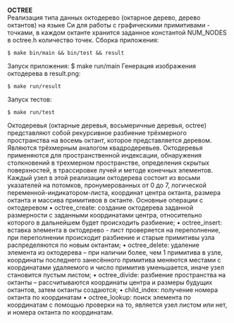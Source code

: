 **OCTREE**  
 Реализация типа данных октодерево (октарное дерево, дерево октантов) на языке Си для работы с графическими примитивами - точками, в каждом октанте хранится заданное константой NUM_NODES в octree.h количество точек.
Сборка приложения:

    $ make bin/main && bin/test && result
Запуск приложения:
    $ make run/main
Генерация изображения октодерева в result.png:

    $ make run/result
Запуск тестов:

    $ make run/test


Октодеревья (октарные деревья, восьмеричные деревья, octree) представляют собой рекурсивное разбиение трёхмерного пространства на восемь октант, которое представляется деревом. Являются трёхмерным аналогом квадродеревьев.
Октодеревья применяются для пространственной индексации, обнаружения столкновений в трехмерном пространстве,
определения скрытых поверхностей, в трассировке лучей и методе конечных элементов.
Каждый узел в этой реализации октодерева состоит из восьми указателей на потомков, пронумерованных от 0 до
7, логической переменной-индикатором-листа, координат центра октанта, размера октанта и массива примитивов в
октанте. 
Основные операции с октодеревом
•	octree_create: создание октодерева заданной размерности с заданными координатами центра, относительно
которого в дальнейшем будет происходить разбиение;
•	octree_insert: вставка элемента в октодерево - лист проверяется на переполнение, при переполнении происходит
разбиение и старые примитивы узла распределяются по новым октантам;
•	octree_delete: удаление элемента из октодерева – при наличии более, чем 1 примитива в узле, координаты
последнего занесённого примитива меняются местами с координатами удаляемого и число примитив уменьшается, иначе
узел становится пустым листом;
•	octree_divide: разбиение пространства на октанты – рассчитываются координаты центра и размеры будущих
октантов, затем октанты создаются;
•	child_index: получение номера октанта по координатам
•	octree_lookup: поиск элемента по координатам с помощью проверки на то, является узел листом или нет, и номера
октанта по координатам.
